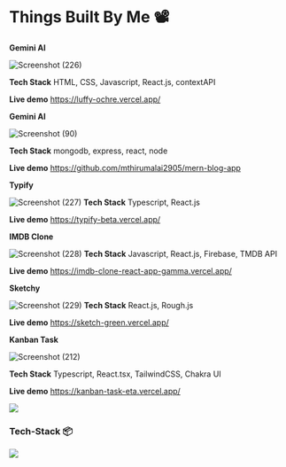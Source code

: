 # Things Built By Me 📽️
**Gemini AI**

![Screenshot (226)](https://github.com/mthirumalai2905/Sketching-app-using-reactjs-roughjs/assets/98790479/309f0926-1875-4fdd-af9e-e0dec31888ab)

**Tech Stack** 
HTML, CSS, Javascript, React.js, contextAPI

__Live demo__ https://luffy-ochre.vercel.app/

**Gemini AI**

![Screenshot (90)](https://github.com/mthirumalai2905/mthirumalai2905/assets/98790479/96290764-0c6c-410d-ba32-c64025042de1)

**Tech Stack** 
mongodb, express, react, node

__Live demo__ https://github.com/mthirumalai2905/mern-blog-app



**Typify**

![Screenshot (227)](https://github.com/mthirumalai2905/Sketching-app-using-reactjs-roughjs/assets/98790479/90fff266-5b59-411b-8936-ecdaeaad4c2a)
**Tech Stack** 
Typescript, React.js

__Live demo__ https://typify-beta.vercel.app/

**IMDB Clone**

![Screenshot (228)](https://github.com/mthirumalai2905/Sketching-app-using-reactjs-roughjs/assets/98790479/15c83d39-b53d-42a0-a85d-2ed84a66e053)
**Tech Stack** 
Javascript, React.js, Firebase, TMDB API

__Live demo__ https://imdb-clone-react-app-gamma.vercel.app/

**Sketchy**

![Screenshot (229)](https://github.com/mthirumalai2905/Sketching-app-using-reactjs-roughjs/assets/98790479/c26de452-5675-4174-ad85-21eb25f018c5)
**Tech Stack** 
React.js, Rough.js

__Live demo__ https://sketch-green.vercel.app/

**Kanban Task**

![Screenshot (212)](https://github.com/mthirumalai2905/mthirumalai2905/assets/98790479/b72e4d65-3817-4352-8610-0eda555732a7)

**Tech Stack** 
Typescript, React.tsx, TailwindCSS, Chakra UI

__Live demo__ https://kanban-task-eta.vercel.app/


<div align="flex-start">
  <img src="https://github-readme-stats.vercel.app/api/top-langs/?username=mthirumalai2905&theme=tokyonight" />
</div>

<h3 align="left">Tech-Stack 📦</h3>
<p align="left">
  <a href="https://skillicons.dev">
    <img src="https://skillicons.dev/icons?i=html,css,js,ts,react,next,tailwindcss,bootstrap,materialui,java,php,nodejs,expressjs,go,linux,docker,git,github,disccord,notion," />
  </a>
</p>
